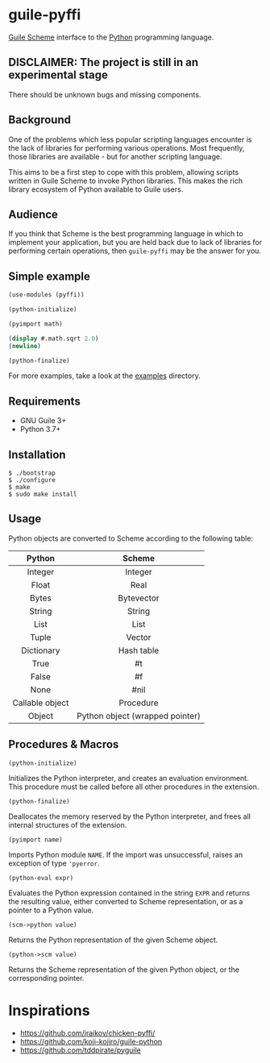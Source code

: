 # guile-pyffi

[Guile Scheme](https://www.gnu.org/software/guile/) interface to the [Python](https://www.python.org/) programming language.

## DISCLAIMER: The project is still in an experimental stage

There should be unknown bugs and missing components.

## Background

One of the problems which less popular scripting languages encounter is the lack of libraries for performing various operations. Most frequently, those libraries are available - but for another scripting language.

This aims to be a first step to cope with this problem, allowing scripts written in Guile Scheme to invoke Python libraries. This makes the rich library ecosystem of Python available to Guile users.

## Audience

If you think that Scheme is the best programming language in which to implement your application, but you are held back due to lack of libraries for performing certain operations, then `guile-pyffi` may be the answer for you.

## Simple example

```scheme
(use-modules (pyffi))

(python-initialize)

(pyimport math)

(display #.math.sqrt 2.0)
(newline)

(python-finalize)
```

For more examples, take a look at the [examples](examples/) directory.

## Requirements
- GNU Guile 3+
- Python 3.7+

## Installation
```shell
$ ./bootstrap
$ ./configure
$ make
$ sudo make install
```

## Usage

Python objects are converted to Scheme according to the following table:  

| Python          | Scheme                          |
|:---------------:|:-------------------------------:|
| Integer         | Integer                         |
| Float           | Real                            |
| Bytes           | Bytevector                      |
| String          | String                          |
| List            | List                            |
| Tuple           | Vector                          |
| Dictionary      | Hash table                      |
| True            | #t                              |
| False           | #f                              |
| None            | #nil                            |
| Callable object | Procedure                       |
| Object          | Python object (wrapped pointer) | 

## Procedures & Macros


`(python-initialize)`

Initializes the Python interpreter, and creates an evaluation
environment. This procedure must be called before all other procedures
in the extension.

`(python-finalize)`

Deallocates the memory reserved by the Python interpreter, and frees
all internal structures of the extension.

`(pyimport name)`

Imports Python module `NAME`. If the import was unsuccessful, raises
an exception of type `'pyerror`.


`(python-eval expr)`

Evaluates the Python expression contained in the string `EXPR` and
returns the resulting value, either converted to Scheme
representation, or as a pointer to a Python value.

`(scm->python value)`

Returns the Python representation of the given Scheme object.

`(python->scm value)`

Returns the Scheme representation of the given Python object, or the corresponding pointer.


# Inspirations

- https://github.com/iraikov/chicken-pyffi/ 
- https://github.com/koji-kojiro/guile-python
- https://github.com/tddpirate/pyguile
